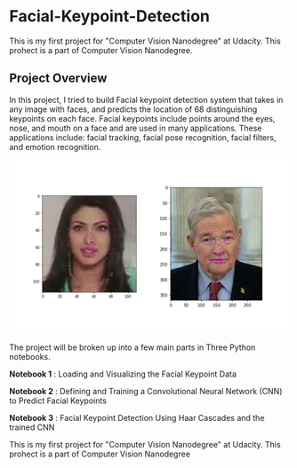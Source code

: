[//]: # (Image References)

[image1]: ./images/key_pts_example.png "Facial Keypoint Detection"

# Facial-Keypoint-Detection
This is my first project for "Computer Vision Nanodegree" at Udacity.
This prohect is a part of Computer Vision Nanodegree.

## Project Overview
In this project, I tried to build Facial keypoint detection system that takes in any image with faces, and predicts the location of 68 distinguishing keypoints on each face. Facial keypoints include points around the eyes, nose, and mouth on a face and are used in many applications. These applications include: facial tracking, facial pose recognition, facial filters, and emotion recognition.


![Facial Keypoint Detection][image1]

The project will be broken up into a few main parts in Three Python notebooks.

__Notebook 1__ : Loading and Visualizing the Facial Keypoint Data

__Notebook 2__ : Defining and Training a Convolutional Neural Network (CNN) to Predict Facial Keypoints

__Notebook 3__ : Facial Keypoint Detection Using Haar Cascades and the trained CNN

This is my first project for "Computer Vision Nanodegree" at Udacity.
This prohect is a part of Computer Vision Nanodegree 
